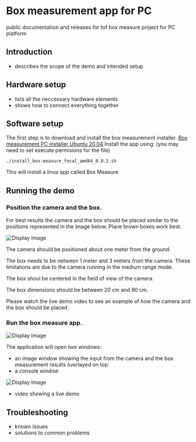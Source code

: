 # Box measurement app for PC
public documentation and releases for tof box measure project for PC platform

## Introduction
 - describes the scope of the demo and intended setup
## Hardware setup
 - lists all the neccessary hardware elements
 - shows how to connect everything together
## Software setup
The first step is to download and install the box measurement installer. [Box measurement PC installer Ubuntu 20.04](https://github.com/robotics-ai/tof_process_public/box_measure/PC/install_box-measure_focal_amd64_0.0.2.sh)
Install the app using: (you may need to set execute permisions for the file)
```
./install_box-measure_focal_amd64_0.0.2.sh
```
This will install a linux app called Box Measure
 
## Running the demo
### Position the camera and the box.
For best results the camera and the box should be placed similar to the positions represented in the image below. Plane brown boxes work best.

![Display Image](https://github.com/robotics-ai/tof_process_public/blob/main/box_measure/Doc/Images/fig1.png)

The camera should be positioned about one meter from the ground.

The box needs to be netween 1 meter and 3 meters from the camera. These limitations are due to the camera running in the medium range mode.

The box shoul be centered in the field of view of the camera.

The box dimensions should be between 20 cm and 90 cm.

Please watch the live demo video to see an example of how the camera and the box should be placed.

### Run the box measure app.

![Display Image](https://github.com/robotics-ai/tof_process_public/blob/main/box_measure/Doc/Images/run_app.png)

The application will open two windows:
- an image window showing the input from the camera and the box measurement results overlayed on top
- a console window

![Display Image](https://github.com/robotics-ai/tof_process_public/blob/main/box_measure/Doc/Images/app_results.png)

 - video showing a live demo
## Troubleshooting
 - known issues
 - solutions to common problems
